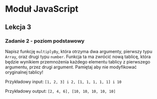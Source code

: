 # Moduł JavaScript

## Lekcja 3

### Zadanie 2 - poziom podstawowy

Napisz funkcję `multiplyBy`, która otrzyma dwa argumenty, pierwszy typu `Array`, oraz drugi typu `number`. Funkcja ta ma zwrócić nową tablicę, która będzie wynikiem przemnożenia każdego elementu tablicy z pierwszego argumentu, przez drugi argument. Pamiętaj aby nie modyfikować oryginalnej tablicy!

Przykładowy input:
`[1, 2, 3] i 2, [1, 1, 1, 1, 1] i 10`

Przykładowy output:
`[2, 4, 6], [10, 10, 10, 10, 10]`
